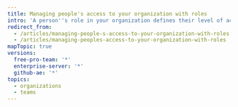 ```yaml
---
title: Managing people's access to your organization with roles
intro: 'A person''s role in your organization defines their level of access to your organization, its settings, and your data. You can make people owners, members, or billing managers for your organization, or you can give them team maintainer permissions.'
redirect_from:
  - /articles/managing-people-s-access-to-your-organization-with-roles
  - /articles/managing-peoples-access-to-your-organization-with-roles
mapTopic: true
versions:
  free-pro-team: '*'
  enterprise-server: '*'
  github-ae: '*'
topics:
  - organizations
  - teams
---
```


